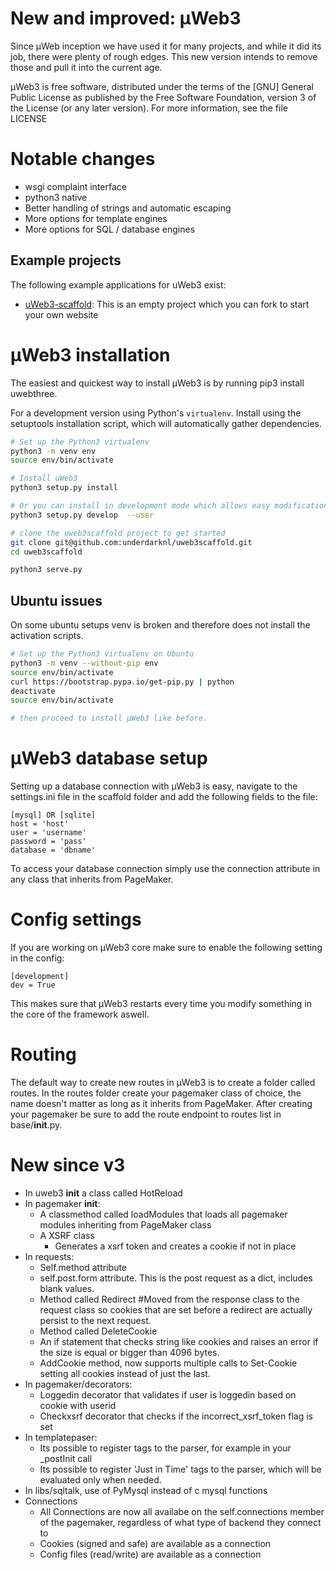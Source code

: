 # New and improved: µWeb3

Since µWeb inception we have used it for many projects, and while it did its job, there were plenty of rough edges. This new version intends to remove those and pull it into the current age.

µWeb3 is free software, distributed under the terms of the [GNU] General Public License as published by the Free Software Foundation, version 3 of the License (or any later version).  For more information, see the file LICENSE

# Notable changes

* wsgi complaint interface
* python3 native
* Better handling of strings and automatic escaping
* More options for template engines
* More options for SQL / database engines


## Example projects

The following example applications for uWeb3 exist:

* [uWeb3-scaffold](https://github.com/underdarknl/uweb3scaffold): This is an empty project which you can fork to start your own website

# µWeb3 installation

The easiest and quickest way to install µWeb3 is by running pip3 install uwebthree.

For a development version using Python's `virtualenv`. Install using the setuptools installation script, which will automatically gather dependencies.

```bash
# Set up the Python3 virtualenv
python3 -m venv env
source env/bin/activate

# Install uWeb3
python3 setup.py install

# Or you can install in development mode which allows easy modification of the source:
python3 setup.py develop  --user

# clone the uweb3scaffold project to get started
git clone git@github.com:underdarknl/uweb3scaffold.git
cd uweb3scaffold

python3 serve.py
```

## Ubuntu issues
On some ubuntu setups venv is broken and therefore does not install the activation scripts.

```bash
# Set up the Python3 virtualenv on Ubuntu
python3 -m venv --without-pip env
source env/bin/activate
curl https://bootstrap.pypa.io/get-pip.py | python
deactivate
source env/bin/activate

# then proceed to install µWeb3 like before.
```

# µWeb3 database setup

Setting up a database connection with µWeb3 is easy, navigate to the settings.ini file in the scaffold folder and add the following fields to the file:
```
[mysql] OR [sqlite]
host = 'host'
user = 'username'
password = 'pass'
database = 'dbname'
```
To access your database connection simply use the connection attribute in any class that inherits from PageMaker.

# Config settings
If you are working on µWeb3 core make sure to enable the following setting in the config:
```
[development]
dev = True
```
This makes sure that µWeb3 restarts every time you modify something in the core of the framework aswell.

# Routing
The default way to create new routes in µWeb3 is to create a folder called routes.
In the routes folder create your pagemaker class of choice, the name doesn't matter as long as it inherits from PageMaker.
After creating your pagemaker be sure to add the route endpoint to routes list in base/__init__.py.

# New since v3
- In uweb3 __init__ a class called HotReload
- In pagemaker __init__:
  - A classmethod called loadModules that loads all pagemaker modules inheriting from PageMaker class
  - A XSRF class
    - Generates a xsrf token and creates a cookie if not in place
- In requests:
  - Self.method attribute
  - self.post.form attribute. This is the post request as a dict, includes blank values.
  - Method called Redirect #Moved from the response class to the request class so cookies that are set before a redirect are actually persist to the next request.
  - Method called DeleteCookie
  - An if statement that checks string like cookies and raises an error if the size is equal or bigger than 4096 bytes.
  - AddCookie method, now supports multiple calls to Set-Cookie setting all cookies instead of just the last.
- In pagemaker/decorators:
  - Loggedin decorator that validates if user is loggedin based on cookie with userid
  - Checkxsrf decorator that checks if the incorrect_xsrf_token flag is set
- In templatepaser:
  - Its possible to register tags to the parser, for example in your _postInit call
  - Its possible to register 'Just in Time' tags to the parser, which will be evaluated only when needed.
- In libs/sqltalk, use of PyMysql instead of c mysql functions
- Connections
  - All Connections are now all availabe on the self.connections member of the pagemaker, regardless of what type of backend they connect to
  - Cookies (signed and safe) are available as a connection
  - Config files (read/write) are available as a connection
